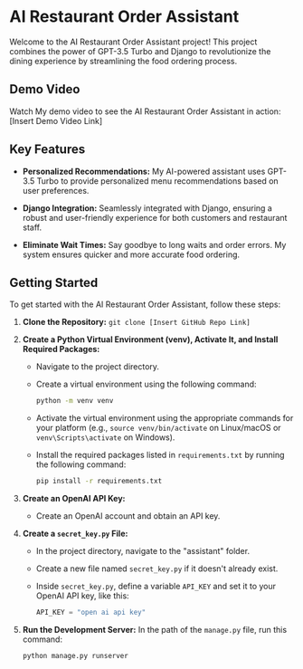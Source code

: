 # AI Restaurant Order Assistant

Welcome to the AI Restaurant Order Assistant project! This project combines the power of GPT-3.5 Turbo and Django to revolutionize the dining experience by streamlining the food ordering process.

## Demo Video

Watch My demo video to see the AI Restaurant Order Assistant in action: [Insert Demo Video Link]

## Key Features

- **Personalized Recommendations:** My AI-powered assistant uses GPT-3.5 Turbo to provide personalized menu recommendations based on user preferences.

- **Django Integration:** Seamlessly integrated with Django, ensuring a robust and user-friendly experience for both customers and restaurant staff.

- **Eliminate Wait Times:** Say goodbye to long waits and order errors. My system ensures quicker and more accurate food ordering.

## Getting Started

To get started with the AI Restaurant Order Assistant, follow these steps:

1. **Clone the Repository:** `git clone [Insert GitHub Repo Link]`

2. **Create a Python Virtual Environment (venv), Activate It, and Install Required Packages:** 
   - Navigate to the project directory.
   - Create a virtual environment using the following command:

     ```bash
     python -m venv venv
     ```

   - Activate the virtual environment using the appropriate commands for your platform (e.g., `source venv/bin/activate` on Linux/macOS or `venv\Scripts\activate` on Windows).

   - Install the required packages listed in `requirements.txt` by running the following command:

     ```bash
     pip install -r requirements.txt
     ```

3. **Create an OpenAI API Key:** 
   - Create an OpenAI account and obtain an API key.

4. **Create a `secret_key.py` File:** 
   - In the project directory, navigate to the "assistant" folder.
   - Create a new file named `secret_key.py` if it doesn't already exist.
   - Inside `secret_key.py`, define a variable `API_KEY` and set it to your OpenAI API key, like this:

     ```python
     API_KEY = "open ai api key"
     ```

5. **Run the Development Server:** In the path of the `manage.py` file, run this command:

   ```bash
   python manage.py runserver